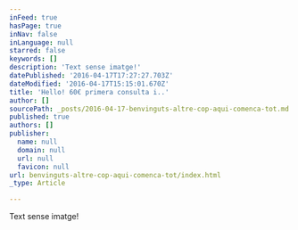 ```yaml
---
inFeed: true
hasPage: true
inNav: false
inLanguage: null
starred: false
keywords: []
description: 'Text sense imatge!'
datePublished: '2016-04-17T17:27:27.703Z'
dateModified: '2016-04-17T15:15:01.670Z'
title: 'Hello! 60€ primera consulta i..'
author: []
sourcePath: _posts/2016-04-17-benvinguts-altre-cop-aqui-comenca-tot.md
published: true
authors: []
publisher:
  name: null
  domain: null
  url: null
  favicon: null
url: benvinguts-altre-cop-aqui-comenca-tot/index.html
_type: Article

---
```

Text sense imatge!